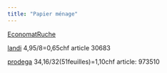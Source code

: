 ```yaml
---
title: "Papier ménage"
---
```


[EconomatRuche](notes/zones/EconomatRuche.md)

[landi](notes/utilisateurs/fournisseurs/landi.md) 4,95/8=0,65chf article 30683 

[prodega](notes/utilisateurs/fournisseurs/prodega.md) 34,16/32(51feuilles)=1,10chf article: 973510 